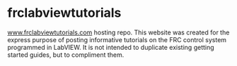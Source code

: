 # frclabviewtutorials
www.frclabviewtutorials.com hosting repo. This website was created for the express purpose of posting informative tutorials on the FRC control system programmed in LabVIEW.  It is not intended to duplicate existing getting started guides, but to compliment them.
